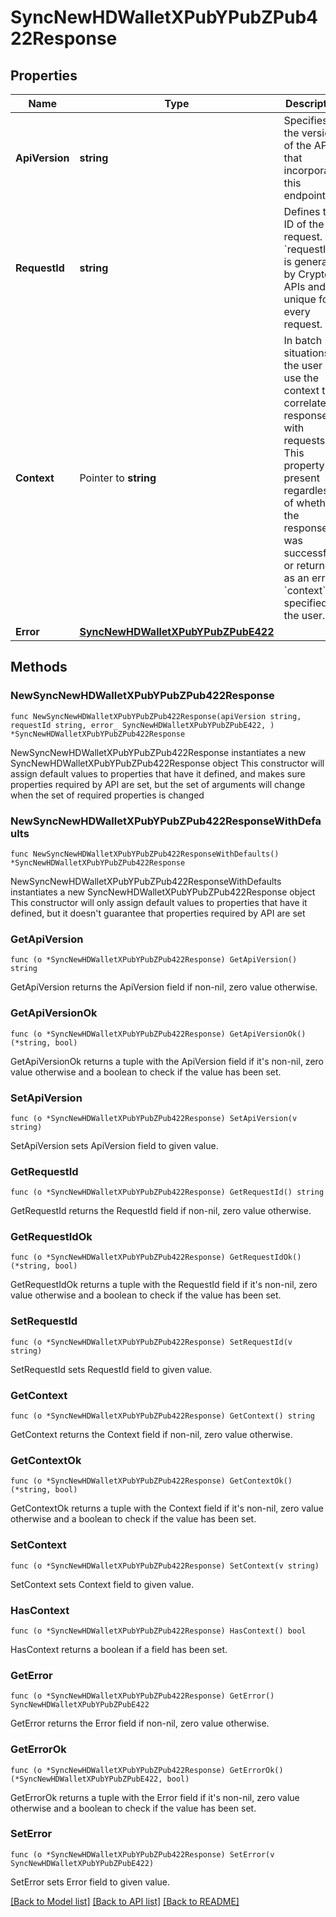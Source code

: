 # SyncNewHDWalletXPubYPubZPub422Response

## Properties

Name | Type | Description | Notes
------------ | ------------- | ------------- | -------------
**ApiVersion** | **string** | Specifies the version of the API that incorporates this endpoint. | 
**RequestId** | **string** | Defines the ID of the request. The &#x60;requestId&#x60; is generated by Crypto APIs and it&#39;s unique for every request. | 
**Context** | Pointer to **string** | In batch situations the user can use the context to correlate responses with requests. This property is present regardless of whether the response was successful or returned as an error. &#x60;context&#x60; is specified by the user. | [optional] 
**Error** | [**SyncNewHDWalletXPubYPubZPubE422**](SyncNewHDWalletXPubYPubZPubE422.md) |  | 

## Methods

### NewSyncNewHDWalletXPubYPubZPub422Response

`func NewSyncNewHDWalletXPubYPubZPub422Response(apiVersion string, requestId string, error_ SyncNewHDWalletXPubYPubZPubE422, ) *SyncNewHDWalletXPubYPubZPub422Response`

NewSyncNewHDWalletXPubYPubZPub422Response instantiates a new SyncNewHDWalletXPubYPubZPub422Response object
This constructor will assign default values to properties that have it defined,
and makes sure properties required by API are set, but the set of arguments
will change when the set of required properties is changed

### NewSyncNewHDWalletXPubYPubZPub422ResponseWithDefaults

`func NewSyncNewHDWalletXPubYPubZPub422ResponseWithDefaults() *SyncNewHDWalletXPubYPubZPub422Response`

NewSyncNewHDWalletXPubYPubZPub422ResponseWithDefaults instantiates a new SyncNewHDWalletXPubYPubZPub422Response object
This constructor will only assign default values to properties that have it defined,
but it doesn't guarantee that properties required by API are set

### GetApiVersion

`func (o *SyncNewHDWalletXPubYPubZPub422Response) GetApiVersion() string`

GetApiVersion returns the ApiVersion field if non-nil, zero value otherwise.

### GetApiVersionOk

`func (o *SyncNewHDWalletXPubYPubZPub422Response) GetApiVersionOk() (*string, bool)`

GetApiVersionOk returns a tuple with the ApiVersion field if it's non-nil, zero value otherwise
and a boolean to check if the value has been set.

### SetApiVersion

`func (o *SyncNewHDWalletXPubYPubZPub422Response) SetApiVersion(v string)`

SetApiVersion sets ApiVersion field to given value.


### GetRequestId

`func (o *SyncNewHDWalletXPubYPubZPub422Response) GetRequestId() string`

GetRequestId returns the RequestId field if non-nil, zero value otherwise.

### GetRequestIdOk

`func (o *SyncNewHDWalletXPubYPubZPub422Response) GetRequestIdOk() (*string, bool)`

GetRequestIdOk returns a tuple with the RequestId field if it's non-nil, zero value otherwise
and a boolean to check if the value has been set.

### SetRequestId

`func (o *SyncNewHDWalletXPubYPubZPub422Response) SetRequestId(v string)`

SetRequestId sets RequestId field to given value.


### GetContext

`func (o *SyncNewHDWalletXPubYPubZPub422Response) GetContext() string`

GetContext returns the Context field if non-nil, zero value otherwise.

### GetContextOk

`func (o *SyncNewHDWalletXPubYPubZPub422Response) GetContextOk() (*string, bool)`

GetContextOk returns a tuple with the Context field if it's non-nil, zero value otherwise
and a boolean to check if the value has been set.

### SetContext

`func (o *SyncNewHDWalletXPubYPubZPub422Response) SetContext(v string)`

SetContext sets Context field to given value.

### HasContext

`func (o *SyncNewHDWalletXPubYPubZPub422Response) HasContext() bool`

HasContext returns a boolean if a field has been set.

### GetError

`func (o *SyncNewHDWalletXPubYPubZPub422Response) GetError() SyncNewHDWalletXPubYPubZPubE422`

GetError returns the Error field if non-nil, zero value otherwise.

### GetErrorOk

`func (o *SyncNewHDWalletXPubYPubZPub422Response) GetErrorOk() (*SyncNewHDWalletXPubYPubZPubE422, bool)`

GetErrorOk returns a tuple with the Error field if it's non-nil, zero value otherwise
and a boolean to check if the value has been set.

### SetError

`func (o *SyncNewHDWalletXPubYPubZPub422Response) SetError(v SyncNewHDWalletXPubYPubZPubE422)`

SetError sets Error field to given value.



[[Back to Model list]](../README.md#documentation-for-models) [[Back to API list]](../README.md#documentation-for-api-endpoints) [[Back to README]](../README.md)


